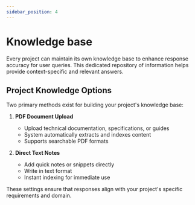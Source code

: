 ```yaml
---
sidebar_position: 4
---
```


# Knowledge base

Every project can maintain its own knowledge base to enhance response accuracy for user queries. This dedicated repository of information helps provide context-specific and relevant answers.

## Project Knowledge Options
Two primary methods exist for building your project's knowledge base:

1. **PDF Document Upload**
    - Upload technical documentation, specifications, or guides
    - System automatically extracts and indexes content
    - Supports searchable PDF formats

2. **Direct Text Notes**
    - Add quick notes or snippets directly
    - Write in text format
    - Instant indexing for immediate use

These settings ensure that responses align with your project's specific requirements and domain.